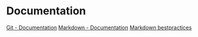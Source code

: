 # Documentation
[Git - Documentation](https://git-scm.com/doc "Title")
[Markdown - Documentation](https://guides.github.com/features/mastering-markdown "Title")
[Markdown bestpractices](https://www.markdownguide.org/basic-syntax/ "Title")
